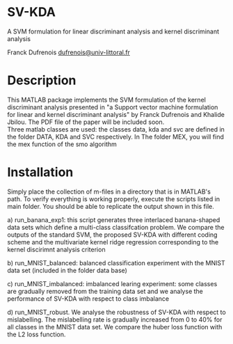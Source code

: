 # SV-KDA
A SVM formulation for linear discriminant analysis and kernel discriminant analysis

Franck Dufrenois
dufrenois@univ-littoral.fr

Description
===========

This MATLAB package implements the SVM formulation of the kernel discriminant analysis presented in "a Support vector machine formulation for linear and kernel discriminant analysis" by Franck Dufrenois and Khalide Jbilou.  The PDF file of the paper will be included soon.  
Three matlab classes are used: the classes data, kda and svc are defined in the folder DATA, KDA and SVC respectively.
In The folder MEX, you will find the mex function of the smo algorithm  

Installation
============

Simply place the collection of m-files in a directory that is in MATLAB's path.  To verify everything is working properly, execute the scripts listed in main folder.  You should be able to replicate the output shown in this file.

a) run_banana_exp1: this script generates three interlaced banana-shaped data sets which define a multi-class classifcation problem. We compare the outputs of the standard SVM, the proposed SV-KDA with different coding scheme and the multivariate kernel ridge regression corresponding to the kernel discirimnt analysis criterion

b) run_MNIST_balanced: balanced classification experiment with the MNIST data set (included in the folder data base)

c) run_MNIST_imbalanced: imbalanced learing experiment: some classes are gradually removed from the training data set and we analyse the performance of SV-KDA with respect to class imbalance 

d) run_MNIST_robust. We analyse the robustness of SV-KDA with respect to mislabelling. The mislabelling rate is gradually increased from 0 to 40% for all classes in the MNIST data set.  We compare the huber loss function with the L2 loss function. 

